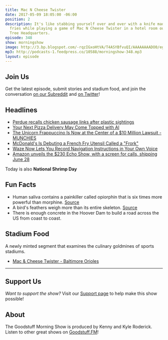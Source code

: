 ```yaml
---
title: Mac N Cheese Twister
date: 2017-05-09 18:05:00 -06:00
position: 2
description: It's like stabbing yourself over and over with a knife made of french
  fries while playing a game of Mac N Cheese Twister in a hotel room outside the Apple
  Tree Headquarters.
episode: 348
show: morningshow
image: http://3.bp.blogspot.com/-rqzIGxoHtVA/T4ASYBfvuQI/AAAAAAAADO0/egD-pLObP2k/s1600/Nintendo_Twister_09.jpg
mp3: http://podcasts-1.feedpress.co/10588/morningshow-348.mp3
layout: episode
---
```


## Join Us
Get the latest episode, submit stories and stadium food, and join the conversation [on our Subreddit](https://www.reddit.com/r/Goodstuff_fm/) and [on Twitter](http://twitter.com/morningshowam)!

## Headlines
* [Perdue recalls chicken sausage links after plastic sightings](https://newsstand.google.com/articles/CAIiEPSD-1McJ880kSWSsnHylFYqGQgEKhAIACoHCAowocv1CjCSptoCMLrUpgU)
* [Your Next Pizza Delivery May Come Topped with AI](https://newsstand.google.com/articles/CAIiEIfPo6KNX_F4veUOjN1fP-EqFggEKg4IACoGCAowholzMOO3DzDBqgE)
* [The Unicorn Frappuccino Is Now at the Center of a $10 Million Lawsuit - MUNCHIES](https://munchies.vice.com/en_us/article/the-unicorn-frappuccino-is-now-at-the-center-of-a-dollar10-million-lawsuit)
* [McDonald's Is Debuting a French Fry Utensil Called a "Frork"](http://www.foodandwine.com/news/mcdonalds-debuting-french-fry-utensil-called-frorkyes-really?xid=soc_socialflow_twitter_fw)
* [Waze Now Lets You Record Navigation Instructions in Your Own Voice](http://lifehacker.com/you-can-now-record-your-own-navigation-instructions-in-1795025823)
* [Amazon unveils the $230 Echo Show, with a screen for calls, shipping June 28](https://techcrunch.com/2017/05/09/amazon-unveils-the-230-echo-show-with-a-screen-for-calls-shipping-june-28/)

Today is also **National Shrimp Day**

## Fun Facts
* Human saliva contains a painkiller called opiorphin that is six times more powerful than morphine. [Source](https://www.newscientist.com/article/dn10514-natural-born-painkiller-found-in-human-saliva/)
* A bird's feathers weigh more than its entire skeleton. [Source](http://qi.com/infocloud/weight)
* There is enough concrete in the Hoover Dam to build a road across the US from coast to coast.

## Stadium Food
A newly minted segment that examines the culinary goldmines of sports stadiums.

* [Mac & Cheese Twister - Baltimore Orioles](http://pic.twitter.com/GluRxc2D5h)

***

## Support Us
*Want to support the show?* Visit our [Support page](https://goodstuff.fm/support) to help make this show possible!

## About
The Goodstuff Morning Show is produced by Kenny and Kyle Roderick. Listen to other great shows on [Goodstuff.FM](http://goodstuff.fm/shows)!